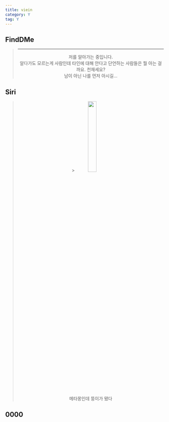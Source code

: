 ```yaml
---
title: viein
category: Y
tag: Y
---
```


<html>
  <head>
    <h2>FindDMe</h2>
    <blockquote><center><HR>저를 알아가는 중입니다.<br>알다가도 모르는게 사람인데 타인에 대해 안다고 단언하는 사람들은 뭘 아는 걸까요. 천재세요?<br>남이 아닌 나를 먼저 아시길... </center></blockquote>
    <h2>Siri</h2>
    <blockquote><center>><img width="24%" src="https://user-images.githubusercontent.com/53667002/114662911-73b47a80-9d34-11eb-957a-1bda872f955e.gif"/><br>메타몽인데 뚱이가 됐다</center></blockquote>
    <h2>0000</h2>
